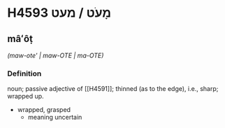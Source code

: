# H4593 מָעֹט / מעט

## mâʻôṭ

_(maw-ote' | maw-OTE | ma-OTE)_

### Definition

noun; passive adjective of [[H4591]]; thinned (as to the edge), i.e., sharp; wrapped up.

- wrapped, grasped
    - meaning uncertain
